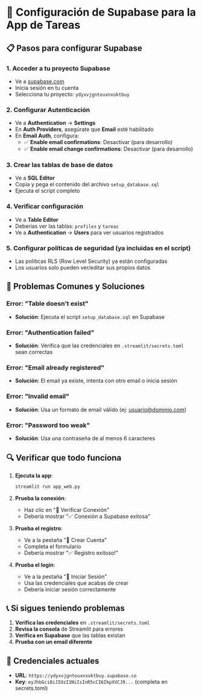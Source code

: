 # 🔧 Configuración de Supabase para la App de Tareas

## 📋 Pasos para configurar Supabase

### 1. **Acceder a tu proyecto Supabase**
- Ve a [supabase.com](https://supabase.com)
- Inicia sesión en tu cuenta
- Selecciona tu proyecto: `ydyxvjgntouxnxoktbuy`

### 2. **Configurar Autenticación**
- Ve a **Authentication** → **Settings**
- En **Auth Providers**, asegúrate que **Email** esté habilitado
- En **Email Auth**, configura:
  - ✅ **Enable email confirmations**: Desactivar (para desarrollo)
  - ✅ **Enable email change confirmations**: Desactivar (para desarrollo)

### 3. **Crear las tablas de base de datos**
- Ve a **SQL Editor**
- Copia y pega el contenido del archivo `setup_database.sql`
- Ejecuta el script completo

### 4. **Verificar configuración**
- Ve a **Table Editor**
- Deberías ver las tablas: `profiles` y `tareas`
- Ve a **Authentication** → **Users** para ver usuarios registrados

### 5. **Configurar políticas de seguridad (ya incluidas en el script)**
- Las políticas RLS (Row Level Security) ya están configuradas
- Los usuarios solo pueden ver/editar sus propios datos

## 🚨 **Problemas Comunes y Soluciones**

### **Error: "Table doesn't exist"**
- **Solución**: Ejecuta el script `setup_database.sql` en Supabase

### **Error: "Authentication failed"**
- **Solución**: Verifica que las credenciales en `.streamlit/secrets.toml` sean correctas

### **Error: "Email already registered"**
- **Solución**: El email ya existe, intenta con otro email o inicia sesión

### **Error: "Invalid email"**
- **Solución**: Usa un formato de email válido (ej: usuario@dominio.com)

### **Error: "Password too weak"**
- **Solución**: Usa una contraseña de al menos 6 caracteres

## 🔍 **Verificar que todo funciona**

1. **Ejecuta la app**:
   ```bash
   streamlit run app_web.py
   ```

2. **Prueba la conexión**:
   - Haz clic en "🔧 Verificar Conexión"
   - Debería mostrar "✅ Conexión a Supabase exitosa"

3. **Prueba el registro**:
   - Ve a la pestaña "📝 Crear Cuenta"
   - Completa el formulario
   - Debería mostrar "✅ Registro exitoso!"

4. **Prueba el login**:
   - Ve a la pestaña "🔑 Iniciar Sesión"
   - Usa las credenciales que acabas de crear
   - Debería iniciar sesión correctamente

## 📞 **Si sigues teniendo problemas**

1. **Verifica las credenciales** en `.streamlit/secrets.toml`
2. **Revisa la consola** de Streamlit para errores
3. **Verifica en Supabase** que las tablas existan
4. **Prueba con un email diferente**

## 🔑 **Credenciales actuales**
- **URL**: `https://ydyxvjgntouxnxoktbuy.supabase.co`
- **Key**: `eyJhbGciOiJIUzI1NiIsInR5cCI6IkpXVCJ9...` (completa en secrets.toml)
